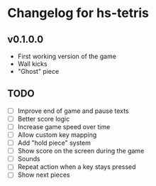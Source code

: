 # Changelog for hs-tetris

## v0.1.0.0

+ First working version of the game
+ Wall kicks
+ "Ghost" piece

## TODO

+ [ ] Improve end of game and pause texts
+ [ ] Better score logic
+ [ ] Increase game speed over time
+ [ ] Allow custom key mapping
+ [ ] Add "hold piece" system
+ [ ] Show score on the screen during the game
+ [ ] Sounds
+ [ ] Repeat action when a key stays pressed
+ [ ] Show next pieces